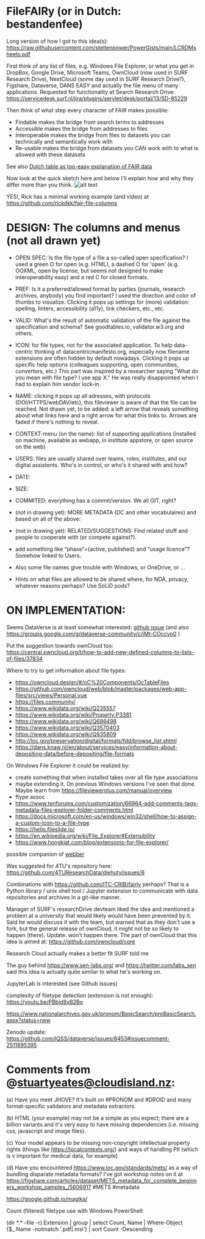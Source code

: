 # FileFAIRy (or in Dutch: bestandenfee)

Long version of how I got to this idea(s): https://raw.githubusercontent.com/steltenpower/PowerGists/main/LCRDMsheets.pdf

First think of any list of files, e.g. Windows File Explorer, or what you get in DropBox, Google Drive, Microsoft Teams, OwnCloud (now used in SURF Research Drive), NextCloud (some day used in SURF Research Drive?), Figshare, Dataverse, DANS EASY and actually the file menu of many applications. Requested for functionality at Search Research Drive: https://servicedesk.surf.nl/jira/plugins/servlet/desk/portal/13/SD-85229

Then think of what step every character of FAIR makes possible:
- Findable makes the bridge from search terms to addresses
- Accessible makes the bridge from addresses to files
- Interoperable makes the bridge from files to datasets you can technically and semantically work with
- Re-usable makes the bridge from datasets you CAN work with to what is allowed with these datasets

See also [Dutch table as too-easy explanation of FAIR data](https://srs.saxion.nl/wp-content/uploads/2019/01/SRS_poster_2019_FAIR-724x1024.jpg)

Now look at the quick sketch here and below I'll explain how and why they differ more than you think.
![alt text](https://repository-images.githubusercontent.com/149428210/f8bcf200-77cf-11eb-93f8-452cf9db3dcb "Sharing a network of data, over the list of files you have")

YES!, Rick has a minimal working example (and video) at https://github.com/rickdkk/fair-file-columns 

DESIGN: The columns and menus (not all drawn yet)
=================================================
- OPEN SPEC: Is the file type of a file a so-called open specification? I used a green O for open (e.g. HTML), a dashed O for 'open' (e.g. OOXML, open by license, but seems not designed to make interoperability easy) and a red C for closed formats.
- PREF: Is it a preferred/allowed format by parties (journals, research archives, anybody) you find important? I used the direction and color of thumbs to visualize. Clicking it pops up settings for (more) validation: spelling, linters, accessibility (a11y), link checkers, etc., etc.
- VALID: What's the result of automatic validation of the file against the specification and schema? See goodtables.io, validator.w3.org and others.
- ICON: for file types, not for the associated application. To help data-centric thinking of datacentricmanifesto.org, especially now filename extensions are often hidden by default nowadays. Clicking it pops up specific help options (colleagues supporting, open communities, convertors, etc.) This part was inspired by a researcher saying "What do you mean with file type? I use app X." He was really disappointed when I had to explain him vendor lock-in.
- NAME: clicking it pops up all adresses, with protocols (DOI/HTTPS/webDAV/etc), this fileviewer is aware of that the file can be reached. Not drawn yet, to be added: a left arrow that reveals something about what links here and a right arrow for what this links to. Arrows are faded if there's nothing to reveal.
- CONTEXT-menu (on the name): list of supporting applications (installed on machine, available as webapp, in institute appstore, or open source on the web)
- USERS: files are usually shared over teams, roles, institutes, and our digital assistents. Who's in control, or who's it shared with and how?
- DATE:
- SIZE:
- COMMITED: everything has a commit/version. We all GIT, right?
- (not in drawing yet): MORE METADATA (DC and other vocabulaires) and based on all of the above:
- (not in drawing yet): RELATED/SUGGESTIONS: Find related stuff and people to cooperate with (or compete against?).
- add something like “phase”={active, published} and “usage licence”? Somehow linked to Users.

- Also some file names give trouble with Windows, or OneDrive, or ...
- Hints on what files are allowed to be shared where, for NDA, privacy, whatever reasons perhaps? Use SoLiD pods?

ON IMPLEMENTATION:
==================

Seems DataVerse is at least somewhat interested:
[github issue](https://github.com/IQSS/dataverse/issues/8453) (and also 
https://groups.google.com/g/dataverse-community/c/jMt-COccvo0 )

Put the suggestion towards ownCloud too: https://central.owncloud.org/t/how-to-add-new-defined-columns-to-lists-of-files/37834

Where to try to get information about file types:
- https://owncloud.design/#/oC%20Components/OcTableFiles
- https://github.com/owncloud/web/blob/master/packages/web-app-files/src/views/Personal.vue
- https://files.community/ 
- https://www.wikidata.org/wiki/Q235557
- https://www.wikidata.org/wiki/Property:P3381
- https://www.wikidata.org/wiki/Q686498
- https://www.wikidata.org/wiki/Q3570403
- https://www.wikidata.org/wiki/Q935809
- http://loc.gov/preservation/digital/formats/fdd/browse_list.shtml
- https://dans.knaw.nl/en/about/services/easy/information-about-depositing-data/before-depositing/file-formats

On Windows File Explorer it could be realized by:
- create something that when installed takes over all file type associations
- maybe extending it. On previous Windows versions I've seen that done. Maybe learn from https://fileviewerplus.com/manual/overview
- ftype assoc
- https://www.tenforums.com/customization/66964-add-comments-tags-metadata-files-explorer-folder-comments.html
- https://docs.microsoft.com/en-us/windows/win32/shell/how-to-assign-a-custom-icon-to-a-file-type
- https://hello.fileslide.io/
- https://en.wikipedia.org/wiki/File_Explorer#Extensibility
- https://www.hongkiat.com/blog/extensions-for-file-explorer/

possible companion of <a href="https://github.com/steltenpower/webber">webber</a>

Was suggested for 4TU's repository here: https://github.com/4TUResearchData/djehuty/issues/6

Combinations with https://github.com/ITC-CRIB/fairly perhaps? That is a Python library / unix shell tool / Jupyter extension to communicate with data repositories and archives in a git-like manner.
 
Manager of SURF's researchDrive devteam liked the idea and mentioned a problem at a university that would likely would have been prevented by it. Said he would discuss it with the team, but warned that as they don't use a fork, but the general release of ownCloud, it might not be so likely to happen (there). Update: won't happen there. 
The part of ownCloud that this idea is aimed at: https://github.com/owncloud/core

Research Cloud actually makes a better fit SURF told me

The guy behind https://www.sen-labs.org/ and https://twitter.com/labs_sen said this idea is actually quite similar to what he's working on.

JupyterLab is interested (see Github issues)

complexity of filetype detection (extension is not enough): https://youtu.be/PBbld8xB2Bo

https://www.nationalarchives.gov.uk/pronom/BasicSearch/proBasicSearch.aspx?status=new

Zenodo update: https://github.com/IQSS/dataverse/issues/8453#issuecomment-2511895395

Comments from @stuartyeates@cloudisland.nz:
================
(a) Have you meet JHOVE? It's built on #PRONOM and #DROID and many format-specific validators and metadata extractors. 

(b) HTML (your example) may not be a simple as you expect; there are a billion variants and it's very easy to have missing dependencies (i.e. missing css, javascript and image files).

(c) Your model appears to be missing non-copyright intellectual property rights (things like https://localcontexts.org/) and ways of handling PII (which is v important for medical data, for example)

(d) Have you encountered https://www.loc.gov/standards/mets/ as a way of bundling disparate metadata formats? I've got workshop notes on it at https://figshare.com/articles/dataset/METS_metadata_for_complete_beginners_workshop_samples_/5606917 #METS #metadata


https://google.github.io/magika/

Count (filtered) filetype use with Windows PowerShell:

(dir \*.\* -file -r).Extension | group | select Count, Name | Where-Object {$_.Name -notmatch '.pdf|.msi'} | sort Count -Descending

